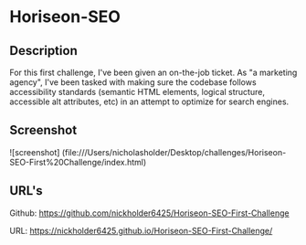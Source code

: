 # Horiseon-SEO

## Description

For this first challenge, I've been given an on-the-job ticket. As "a marketing agency", I've been tasked with making sure the codebase follows accessibility standards (semantic HTML elements, logical structure, accessible alt attributes, etc) in an attempt to optimize for search engines.

## Screenshot

![screenshot] (file:///Users/nicholasholder/Desktop/challenges/Horiseon-SEO-First%20Challenge/index.html)

## URL's

Github: https://github.com/nickholder6425/Horiseon-SEO-First-Challenge

URL:    https://nickholder6425.github.io/Horiseon-SEO-First-Challenge/


